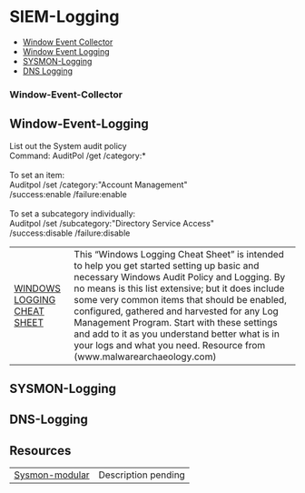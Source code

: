 # SIEM-Logging

- [Window Event Collector](#Window-Event-Collector)
- [Window Event Logging](#Window-Event-Logging)
- [SYSMON-Logging](#SYSMON)
- [DNS Logging](#DNS-Logging)

### Window-Event-Collector
## Window-Event-Logging
List out the System audit policy<br />
Command: AuditPol /get /category:* <br /><br />
To set an item:<br />
Auditpol /set /category:"Account Management"<br />
/success:enable /failure:enable<br /><br />
To set a subcategory individually:<br />
Auditpol /set /subcategory:"Directory Service Access"<br />
/success:disable /failure:disable<br />

<table>
    <tr>
        <td>
            <a href="https://static1.squarespace.com/static/552092d5e4b0661088167e5c/t/5c586681f4e1fced3ce1308b/1549297281905/Windows+Logging+Cheat+Sheet_ver_Feb_2019.pdf" target="_blank">WINDOWS LOGGING CHEAT SHEET</a>
        </td>
        <td>
            This “Windows Logging Cheat Sheet” is intended to help you get started setting
up basic and necessary Windows Audit Policy and Logging. By no means is this list
extensive; but it does include some very common items that should be enabled,
configured, gathered and harvested for any Log Management Program. Start with
these settings and add to it as you understand better what is in your logs and
what you need. Resource from (www.malwarearchaeology.com)
        </td>
    </tr>
</table>

## SYSMON-Logging
## DNS-Logging
## Resources
<table>
    <tr>
        <td>
            <a href="https://github.com/olafhartong/sysmon-modular" target="_blank">Sysmon-modular</a>
        </td>
        <td>
            Description pending
        </td>
    </tr>
</table>
